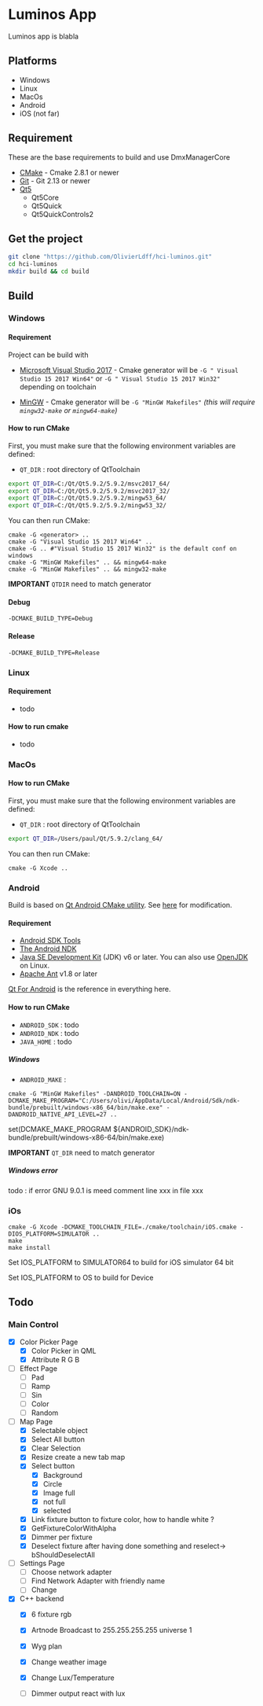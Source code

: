 # Luminos App

Luminos app is blabla

## Platforms

* Windows
* Linux
* MacOs
* Android
* iOS (not far)

## Requirement

These are the base requirements to build and use DmxManagerCore

* [CMake](https://cmake.org/download/) - Cmake 2.8.1 or newer
* [Git](https://git-scm.com/) - Git 2.13 or newer
* [Qt5](http://doc.qt.io/qt-5/)
  * Qt5Core
  * Qt5Quick
  * Qt5QuickControls2

## Get the project

```sh
git clone "https://github.com/OlivierLdff/hci-luminos.git"
cd hci-luminos
mkdir build && cd build
```
## Build

### Windows

#### Requirement

Project can be build with 

* [Microsoft Visual Studio 2017](https://www.visualstudio.com/) - Cmake generator will be `-G " Visual Studio 15 2017 Win64"` or `-G " Visual Studio 15 2017 Win32"` depending on toolchain


* [MinGW](http://www.mingw.org/)  - Cmake generator will be `-G "MinGW Makefiles"` *(this will require `mingw32-make` or `mingw64-make`)*

#### How to run CMake

First, you must make sure that the following environment variables are defined:

* `QT_DIR` : root directory of QtToolchain

```sh
export QT_DIR=C:/Qt/Qt5.9.2/5.9.2/msvc2017_64/
export QT_DIR=C:/Qt/Qt5.9.2/5.9.2/msvc2017_32/
export QT_DIR=C:/Qt/Qt5.9.2/5.9.2/mingw53_64/
export QT_DIR=C:/Qt/Qt5.9.2/5.9.2/mingw53_32/
```

You can then run CMake:

```
cmake -G <generator> ..
cmake -G "Visual Studio 15 2017 Win64" ..
cmake -G .. #"Visual Studio 15 2017 Win32" is the default conf on windows
cmake -G "MinGW Makefiles" .. && mingw64-make
cmake -G "MinGW Makefiles" .. && mingw32-make
```

**IMPORTANT**  `QTDIR` need to match generator

#### Debug

```
-DCMAKE_BUILD_TYPE=Debug
```

#### Release

```
-DCMAKE_BUILD_TYPE=Release
```

### Linux

#### Requirement

* todo

#### How to run cmake

* todo

### MacOs

#### How to run CMake

First, you must make sure that the following environment variables are defined:

- `QT_DIR` : root directory of QtToolchain

```sh
export QT_DIR=/Users/paul/Qt/5.9.2/clang_64/
```

You can then run CMake:

```Sh
cmake -G Xcode ..
```

### Android

Build is based on [Qt Android CMake utility](https://github.com/OSSIA/score/tree/master/CMake/Android/qt-android-cmake). See [here](./cmake/android/licence.) for modification.

#### Requirement

* [Android SDK Tools](https://developer.android.com/studio/index.html)
* [The Android NDK](http://developer.android.com/tools/sdk/ndk/index.html)
* [Java SE Development Kit](http://www.oracle.com/technetwork/java/javase/downloads/jdk7-downloads-1880260.html) (JDK) v6 or later. You can also use [OpenJDK](http://openjdk.java.net/) on Linux.
* [Apache Ant](http://ant.apache.org/bindownload.cgi) v1.8 or later

[Qt For Android](http://doc.qt.io/qt-5/androidgs.html) is the reference in everything here.

#### How to run CMake

* `ANDROID_SDK` : todo
* `ANDROID_NDK` : todo
* `JAVA_HOME` : todo

##### Windows

* `ANDROID_MAKE` : 

```
cmake -G "MinGW Makefiles" -DANDROID_TOOLCHAIN=ON -DCMAKE_MAKE_PROGRAM="C:/Users/olivi/AppData/Local/Android/Sdk/ndk-bundle/prebuilt/windows-x86_64/bin/make.exe" -DANDROID_NATIVE_API_LEVEL=27 ..
```

set(DCMAKE_MAKE_PROGRAM ${ANDROID_SDK}/ndk-bundle/prebuilt/windows-x86-64/bin/make.exe)

**IMPORTANT**  `QT_DIR` need to match generator

##### Windows error

todo : if error GNU 9.0.1 is meed comment line xxx in file xxx

### iOs

```
cmake -G Xcode -DCMAKE_TOOLCHAIN_FILE=./cmake/toolchain/iOS.cmake -DIOS_PLATFORM=SIMULATOR ..
make
make install
```

Set IOS_PLATFORM to SIMULATOR64 to build for iOS simulator 64 bit

Set IOS_PLATFORM to OS to build for Device

## Todo

### Main Control

*[x] Color Picker Page
     *[x] Color Picker in QML
     *[x] Attribute R G B
*[ ] Effect Page
     *[ ] Pad
     *[ ] Ramp
     *[ ] Sin
     *[ ] Color
     *[ ] Random
*[ ] Map Page
     *[x] Selectable object
     *[x] Select All button
     *[x] Clear Selection
     *[x] Resize create a new tab map
     *[x] Select button
          *[x] Background
          *[x] Circle
          *[x] Image full
          *[x] not full
          *[x] selected
     *[x] Link fixture button to fixture color, how to handle white ?
     *[x] GetFixtureColorWithAlpha
     *[x] Dimmer per fixture
     *[x] Deselect fixture after having done something and reselect-> bShouldDeselectAll
*[ ] Settings Page
     *[ ] Choose network adapter
     *[ ] Find Network Adapter with friendly name
     *[ ] Change
*[x] C++ backend
     *[x] 6 fixture rgb
     *[x] Artnode Broadcast to 255.255.255.255 universe 1
     *[x] Wyg plan
     *[x] Change weather image
     *[x] Change Lux/Temperature
     *[ ] Dimmer output react with lux


